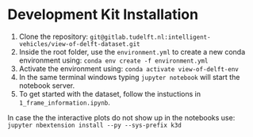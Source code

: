 # Development Kit Installation

1. Clone the repository: `git@gitlab.tudelft.nl:intelligent-vehicles/view-of-delft-dataset.git`
2. Inside the root folder, use the `environment.yml` to create a new conda environment using: `conda env create -f environment.yml`
3. Activate the environment using: `conda activate view-of-delft-env`
4. In the same terminal windows typing `jupyter notebook` will start the notebook server.
5. To get started with the dataset, follow the instuctions in `1_frame_information.ipynb`. 

In case the the interactive plots do not show up in the notebooks use: `jupyter nbextension install --py --sys-prefix k3d`

